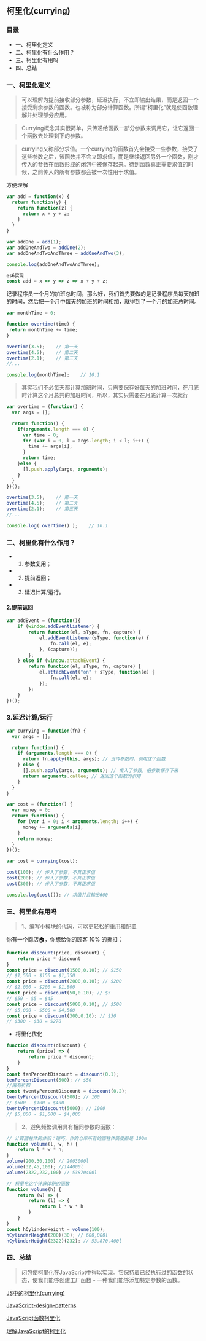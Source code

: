 ## 柯里化(currying)

### 目录
- 一、柯里化定义
- 二、柯里化有什么作用？
- 三、柯里化有用吗
- 四、总结

### 一、柯里化定义

>可以理解为提前接收部分参数，延迟执行，不立即输出结果，而是返回一个接受剩余参数的函数。也被称为部分计算函数。所谓“柯里化”就是使函数理解并处理部分应用。

>Currying概念其实很简单，只传递给函数一部分参数来调用它，让它返回一个函数去处理剩下的参数。

>currying又称部分求值。一个currying的函数首先会接受一些参数，接受了这些参数之后，该函数并不会立即求值，而是继续返回另外一个函数，刚才传入的参数在函数形成的闭包中被保存起来。待到函数真正需要求值的时候，之前传入的所有参数都会被一次性用于求值。


方便理解
```js
var add = function(x) {
  return function(y) {
    return function(z) {
      return x + y + z;
    }
  }
}

var addOne = add(1);
var addOneAndTwo = addOne(2);
var addOneAndTwoAndThree = addOneAndTwo(3);

console.log(addOneAndTwoAndThree);

es6实现 
const add = x => y => z => x + y + z;
```

记录程序员一个月的加班总时间，那么好，我们首先要做的是记录程序员每天加班的时间，然后把一个月中每天的加班的时间相加，就得到了一个月的加班总时间。
```js
var monthTime = 0;

function overtime(time) {
 return monthTime += time;
}

overtime(3.5);    // 第一天
overtime(4.5);    // 第二天
overtime(2.1);    // 第三天
//...

console.log(monthTime);    // 10.1
```

>其实我们不必每天都计算加班时间，只需要保存好每天的加班时间，在月底时计算这个月总共的加班时间，所以，其实只需要在月底计算一次就行

```js
var overtime = (function() {
  var args = [];

  return function() {
    if(arguments.length === 0) {
      var time = 0;
      for (var i = 0, l = args.length; i < l; i++) {
        time += args[i];
      }
      return time;
    }else {
      [].push.apply(args, arguments);
    }
  }
})();

overtime(3.5);    // 第一天
overtime(4.5);    // 第二天
overtime(2.1);    // 第三天
//...

console.log( overtime() );    // 10.1
```

### 二、柯里化有什么作用？
- 1. 参数复用；
- 2. 提前返回；
- 3. 延迟计算/运行。

#### 2.提前返回

```js
var addEvent = (function(){
    if (window.addEventListener) {
        return function(el, sType, fn, capture) {
            el.addEventListener(sType, function(e) {
                fn.call(el, e);
            }, (capture));
        };
    } else if (window.attachEvent) {
        return function(el, sType, fn, capture) {
            el.attachEvent("on" + sType, function(e) {
                fn.call(el, e);
            });
        };
    }
})();
```

### 3.延迟计算/运行

```js
var currying = function(fn) {
  var args = [];

  return function() {
    if (arguments.length === 0) {
      return fn.apply(this, args); // 没传参数时，调用这个函数
    } else {
      [].push.apply(args, arguments); // 传入了参数，把参数保存下来
      return arguments.callee; // 返回这个函数的引用
    }
  }
}
```
```js
var cost = (function() {
  var money = 0;
  return function() {
    for (var i = 0; i < arguments.length; i++) {
      money += arguments[i];
    }
    return money;
  }
})();

var cost = currying(cost);

cost(100); // 传入了参数，不真正求值
cost(200); // 传入了参数，不真正求值
cost(300); // 传入了参数，不真正求值

console.log(cost()); // 求值并且输出600
```


### 三、柯里化有用吗

>1、编写小模块的代码，可以更轻松的重用和配置

你有一个商店🏠，你想给你的顾客 10% 的折扣：
```js
function discount(price, discount) {
    return price * discount
}
const price = discount(1500,0.10); // $150
// $1,500 - $150 = $1,350
const price = discount(2000,0.10); // $200
// $2,000 - $200 = $1,800
const price = discount(50,0.10); // $5
// $50 - $5 = $45
const price = discount(5000,0.10); // $500
// $5,000 - $500 = $4,500
const price = discount(300,0.10); // $30
// $300 - $30 = $270
```

- 柯里化优化
```js
function discount(discount) {
    return (price) => {
        return price * discount;
    }
}
const tenPercentDiscount = discount(0.1);
tenPercentDiscount(500); // $50
//再有折扣
const twentyPercentDiscount = discount(0.2);
twentyPercentDiscount(500); // 100
// $500 - $100 = $400
twentyPercentDiscount(5000); // 1000
// $5,000 - $1,000 = $4,000
```

>2、避免频繁调用具有相同参数的函数：
```js
// 计算圆柱体的体积：碰巧，你的仓库所有的圆柱体高度都是 100m
function volume(l, w, h) {
    return l * w * h;
}
volume(200,30,100) // 2003000l
volume(32,45,100); //144000l
volume(2322,232,100) // 53870400l
```
```js
// 柯里化这个计算体积的函数
function volume(h) {
    return (w) => {
        return (l) => {
            return l * w * h
        }
    }
}
const hCylinderHeight = volume(100);
hCylinderHeight(200)(30); // 600,000l
hCylinderHeight(2322)(232); // 53,870,400l
```
### 四、总结
>闭包使柯里化在JavaScript中得以实现。它保持着已经执行过的函数的状态，使我们能够创建工厂函数 - 一种我们能够添加特定参数的函数。

[JS中的柯里化(currying)](https://www.zhangxinxu.com/wordpress/2013/02/js-currying/)

[JavaScript-design-patterns](https://github.com/xingbofeng/JavaScript-design-patterns/blob/master/ch3-%E9%97%AD%E5%8C%85%E5%92%8C%E9%AB%98%E9%98%B6%E5%87%BD%E6%95%B0/ch3-%E9%97%AD%E5%8C%85%E5%92%8C%E9%AB%98%E9%98%B6%E5%87%BD%E6%95%B0.md#currying)

[JavaScript函数柯里化](https://github.com/xingbofeng/xingbofeng.github.io/issues/20)

[理解JavaScript的柯里化](https://juejin.im/post/5bf18715e51d45244939acc5)